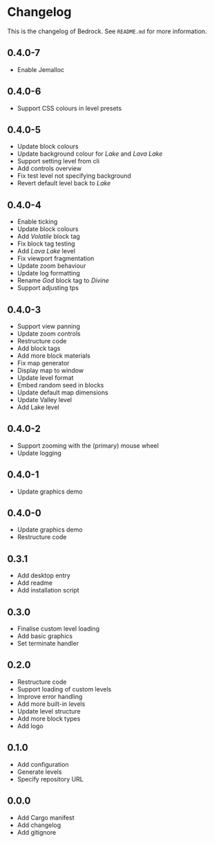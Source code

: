# Changelog

This is the changelog of Bedrock.
See `README.md` for more information.

## 0.4.0-7

* Enable Jemalloc

## 0.4.0-6

* Support CSS colours in level presets

## 0.4.0-5

* Update block colours
* Update background colour for *Lake* and *Lava Lake*
* Support setting level from cli
* Add controls overview
* Fix test level not specifying background
* Revert default level back to *Lake*

## 0.4.0-4

* Enable ticking
* Update block colours
* Add *Volatile* block tag
* Fix block tag testing
* Add *Lava Lake* level
* Fix viewport fragmentation
* Update zoom behaviour
* Update log formatting
* Rename *God* block tag to *Divine*
* Support adjusting tps

## 0.4.0-3

* Support view panning
* Update zoom controls
* Restructure code
* Add block tags
* Add more block materials
* Fix map generator
* Display map to window
* Update level format
* Embed random seed in blocks
* Update default map dimensions
* Update Valley level
* Add Lake level

## 0.4.0-2

* Support zooming with the (primary) mouse wheel
* Update logging

## 0.4.0-1

* Update graphics demo

## 0.4.0-0

* Update graphics demo
* Restructure code

## 0.3.1

* Add desktop entry
* Add readme
* Add installation script

## 0.3.0

* Finalise custom level loading
* Add basic graphics
* Set terminate handler

## 0.2.0

* Restructure code
* Support loading of custom levels
* Improve error handling
* Add more built-in levels
* Update level structure
* Add more block types
* Add logo

## 0.1.0

* Add configuration
* Generate levels
* Specify repository URL

## 0.0.0

* Add Cargo manifest
* Add changelog
* Add gitignore
